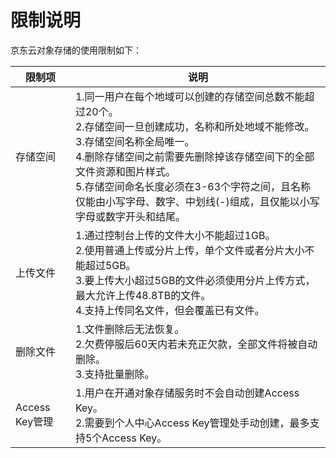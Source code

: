 # 限制说明

京东云对象存储的使用限制如下：

|限制项|说明|
|-|-|
|存储空间|1.同一用户在每个地域可以创建的存储空间总数不能超过20个。<br>2.存储空间一旦创建成功，名称和所处地域不能修改。<br>3.存储空间名称全局唯一。<br>4.删除存储空间之前需要先删除掉该存储空间下的全部文件资源和图片样式。<br>5.存储空间命名长度必须在3-63个字符之间，且名称仅能由小写字母、数字、中划线(-)组成，且仅能以小写字母或数字开头和结尾。|
|上传文件|1.通过控制台上传的文件大小不能超过1GB。<br>2.使用普通上传或分片上传，单个文件或者分片大小不能超过5GB。<br>3.要上传大小超过5GB的文件必须使用分片上传方式，最大允许上传48.8TB的文件。<br>4.支持上传同名文件，但会覆盖已有文件。
|删除文件|1.文件删除后无法恢复。<br>2.欠费停服后60天内若未充正欠款，全部文件将被自动删除。<br>3.支持批量删除。
|Access Key管理|1.用户在开通对象存储服务时不会自动创建Access Key。<br>2.需要到个人中心Access Key管理处手动创建，最多支持5个Access Key。
